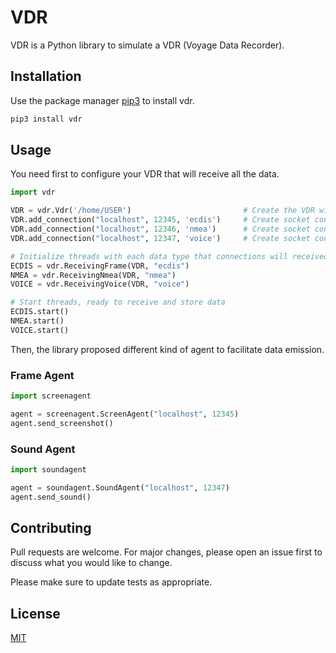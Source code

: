 
# VDR

VDR is a Python library to simulate a VDR (Voyage Data Recorder).

## Installation

Use the package manager [pip3](https://pip.pypa.io/en/stable/) to install vdr.

```bash
pip3 install vdr
```

## Usage
You need first to configure your VDR that will receive all the data.
```python
import vdr

VDR = vdr.Vdr('/home/USER')                         # Create the VDR with its storage path
VDR.add_connection("localhost", 12345, 'ecdis')     # Create socket connection called 'ecdis'
VDR.add_connection("localhost", 12346, 'nmea')      # Create socket connection called 'nmea'
VDR.add_connection("localhost", 12347, 'voice')     # Create socket connection called 'voice'

# Initialize threads with each data type that connections will received
ECDIS = vdr.ReceivingFrame(VDR, "ecdis")
NMEA = vdr.ReceivingNmea(VDR, "nmea")
VOICE = vdr.ReceivingVoice(VDR, "voice")

# Start threads, ready to receive and store data
ECDIS.start()
NMEA.start()
VOICE.start()
```

Then, the library proposed different kind of agent to facilitate data emission.
### Frame Agent
```python
import screenagent

agent = screenagent.ScreenAgent("localhost", 12345)
agent.send_screenshot()


```
### Sound Agent
```python
import soundagent

agent = soundagent.SoundAgent("localhost", 12347)
agent.send_sound()


```

## Contributing
Pull requests are welcome. For major changes, please open an issue first to discuss what you would like to change.

Please make sure to update tests as appropriate.

## License
[MIT](https://choosealicense.com/licenses/mit/)